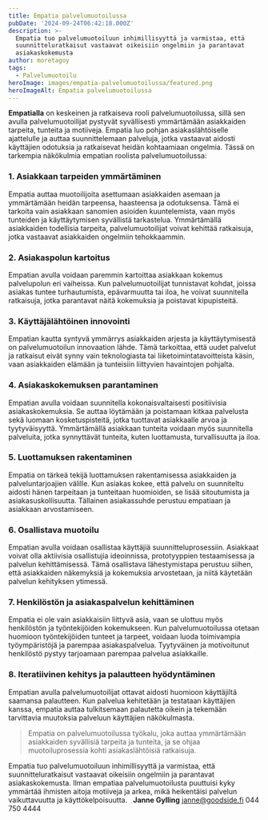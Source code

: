```yaml
---
title: Empatia palvelumuotoilussa
pubDate: '2024-09-24T06:42:18.000Z'
description: >-
  Empatia tuo palvelumuotoiluun inhimillisyyttä ja varmistaa, että
  suunnitteluratkaisut vastaavat oikeisiin ongelmiin ja parantavat
  asiakaskokemusta
author: moretagoy
tags:
  - Palvelumuotoilu
heroImage: images/empatia-palvelumuotoilussa/featured.png
heroImageAlt: Empatia palvelumuotoilussa
---
```


**Empatialla** on keskeinen ja ratkaiseva rooli palvelumuotoilussa, sillä sen avulla palvelumuotoilijat pystyvät syvällisesti ymmärtämään asiakkaiden tarpeita, tunteita ja motiiveja. Empatia luo pohjan asiakaslähtöiselle ajattelulle ja auttaa suunnittelemaan palveluja, jotka vastaavat aidosti käyttäjien odotuksia ja ratkaisevat heidän kohtaamiaan ongelmia. Tässä on tarkempia näkökulmia empatian roolista palvelumuotoilussa:

### 1\. **Asiakkaan tarpeiden ymmärtäminen**

Empatia auttaa muotoilijoita asettumaan asiakkaiden asemaan ja ymmärtämään heidän tarpeensa, haasteensa ja odotuksensa. Tämä ei tarkoita vain asiakkaan sanomien asioiden kuuntelemista, vaan myös tunteiden ja käyttäytymisen syvällistä tarkastelua. Ymmärtämällä asiakkaiden todellisia tarpeita, palvelumuotoilijat voivat kehittää ratkaisuja, jotka vastaavat asiakkaiden ongelmiin tehokkaammin.

### 2\. **Asiakaspolun kartoitus**

Empatian avulla voidaan paremmin kartoittaa asiakkaan kokemus palvelupolun eri vaiheissa. Kun palvelumuotoilijat tunnistavat kohdat, joissa asiakas tuntee turhautumista, epävarmuutta tai iloa, he voivat suunnitella ratkaisuja, jotka parantavat näitä kokemuksia ja poistavat kipupisteitä.

### 3\. **Käyttäjälähtöinen innovointi**

Empatian kautta syntyvä ymmärrys asiakkaiden arjesta ja käyttäytymisestä on palvelumuotoilun innovaation lähde. Tämä tarkoittaa, että uudet palvelut ja ratkaisut eivät synny vain teknologiasta tai liiketoimintatavoitteista käsin, vaan asiakkaiden elämään ja tunteisiin liittyvien havaintojen pohjalta.

### 4\. **Asiakaskokemuksen parantaminen**

Empatian avulla voidaan suunnitella kokonaisvaltaisesti positiivisia asiakaskokemuksia. Se auttaa löytämään ja poistamaan kitkaa palvelusta sekä luomaan kosketuspisteitä, jotka tuottavat asiakkaalle arvoa ja tyytyväisyyttä. Ymmärtämällä asiakkaan tunteita voidaan myös suunnitella palveluita, jotka synnyttävät tunteita, kuten luottamusta, turvallisuutta ja iloa.

### 5\. **Luottamuksen rakentaminen**

Empatia on tärkeä tekijä luottamuksen rakentamisessa asiakkaiden ja palveluntarjoajien välille. Kun asiakas kokee, että palvelu on suunniteltu aidosti hänen tarpeitaan ja tunteitaan huomioiden, se lisää sitoutumista ja asiakasuskollisuutta. Tällainen asiakassuhde perustuu empatiaan ja asiakkaan arvostamiseen.

### 6\. **Osallistava muotoilu**

Empatian avulla voidaan osallistaa käyttäjiä suunnitteluprosessiin. Asiakkaat voivat olla aktiivisia osallistujia ideoinnissa, prototyyppien testaamisessa ja palvelun kehittämisessä. Tämä osallistava lähestymistapa perustuu siihen, että asiakkaiden näkemyksiä ja kokemuksia arvostetaan, ja niitä käytetään palvelun kehityksen ytimessä.

### 7\. **Henkilöstön ja asiakaspalvelun kehittäminen**

Empatia ei ole vain asiakkaisiin liittyvä asia, vaan se ulottuu myös henkilöstön ja työntekijöiden kokemukseen. Kun palvelumuotoilussa otetaan huomioon työntekijöiden tunteet ja tarpeet, voidaan luoda toimivampia työympäristöjä ja parempaa asiakaspalvelua. Tyytyväinen ja motivoitunut henkilöstö pystyy tarjoamaan parempaa palvelua asiakkaille.

### 8\. **Iteratiivinen kehitys ja palautteen hyödyntäminen**

Empatian avulla palvelumuotoilijat ottavat aidosti huomioon käyttäjiltä saamansa palautteen. Kun palvelua kehitetään ja testataan käyttäjien kanssa, empatia auttaa tulkitsemaan palautetta oikein ja tekemään tarvittavia muutoksia palveluun käyttäjien näkökulmasta.

> Empatia on palvelumuotoilussa työkalu, joka auttaa ymmärtämään asiakkaiden syvällisiä tarpeita ja tunteita, ja se ohjaa muotoiluprosessia kohti asiakaslähtöisiä ratkaisuja.

Empatia tuo palvelumuotoiluun inhimillisyyttä ja varmistaa, että suunnitteluratkaisut vastaavat oikeisiin ongelmiin ja parantavat asiakaskokemusta. Ilman empatiaa palvelumuotoilusta puuttuisi kyky ymmärtää ihmisten aitoja motiiveja ja arkea, mikä heikentäisi palvelun vaikuttavuutta ja käyttökelpoisuutta.   **Janne Gylling** janne@goodside.fi 044 750 4444